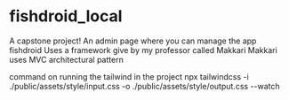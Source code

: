 # fishdroid_local
A capstone project!
An admin page where you can manage the app fishdroid
Uses a framework give by my professor called Makkari
Makkari uses MVC architectural pattern

command on running the tailwind in the project
npx tailwindcss -i ./public/assets/style/input.css -o ./public/assets/style/output.css --watch
